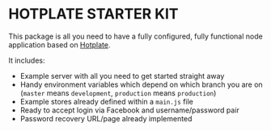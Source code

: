 # HOTPLATE STARTER KIT

This package is all you need to have a fully configured, fully functional node application based on [Hotplate](https://github.com/mercmobily/hotplate).

It includes:

* Example server with all you need to get started straight away
* Handy environment variables which depend on which branch you are on (`master` means `development`, `production` means `production`)
* Example stores already defined within a `main.js` file
* Ready to accept login via Facebook and username/password pair
* Password recovery URL/page already implemented
